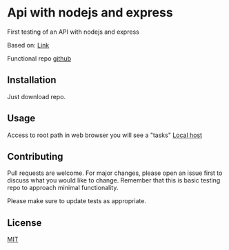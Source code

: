 # Api with nodejs and express

First testing of an API with nodejs and express

Based on:
[Link](https://code.tutsplus.com/tutorials/code-your-first-api-with-nodejs-and-express-connect-a-database--cms-31699)

Functional repo
[github](https://github.com/rulox12/apiRest-nodejs-express-mysql)

## Installation

Just download repo.


## Usage

Access to root path in web browser you will see a "tasks"
[Local host ](http://localhost:3800/tasks)


## Contributing
Pull requests are welcome. For major changes, please open an issue first to discuss what you would like to change. Remember that this is basic testing repo to approach minimal functionality.

Please make sure to update tests as appropriate.

## License
[MIT](https://choosealicense.com/licenses/mit/)
